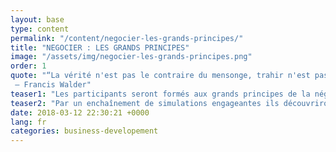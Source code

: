 ```yaml
---
layout: base
type: content
permalink: "/content/negocier-les-grands-principes/"
title: "NEGOCIER : LES GRANDS PRINCIPES"
image: "/assets/img/negocier-les-grands-principes.png"
order: 1
quote: "“La vérité n'est pas le contraire du mensonge, trahir n'est pas le contraire de servir, haïr n'est pas le contraire d'aimer, confiance n'est pas le contraire de méfiance, ni droiture de fausseté.”
 – Francis Walder"
teaser1: "Les participants seront formés aux grands principes de la négociation : les 3 tensions, la pression du temps, la confiance, la garantie et la réputation."
teaser2: "Par un enchaînement de simulations engageantes ils découvriront ces rouages qui influent sur leur quotidien et apprendront à les appréhender plutôt que de les subir."
date: 2018-03-12 22:30:21 +0000
lang: fr
categories: business-developement
---
```

